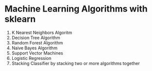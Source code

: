 # Machine Learning Algorithms with sklearn
1. K Nearest Neighbors Algoritm
2. Decision Tree Algorithm
3. Random Forest Algorithm
4. Naive Bayes Algorithm
5. Support Vector Machines
6. Logistic Regression 
7. Stacking Classifier by stacking two or more algorithms together
